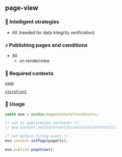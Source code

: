 ## page-view

### 🤖 Intelligent strategies

-   All (needed for data integrity verification)

### ⤴️ Publishing pages and conditions

-   All
    -   on render/view

### 🛄 Required contexts

[`page`](./example-contexts/mock-page-context.md)

[`storefront`](./example-contexts/mock-storefront-context.md)

### 🔧 Usage

```javascript
const mse = window.magentoStorefrontEvents;

/* set in application container */
// mse.context.setStorefrontInstance(storefrontCtx);

/* set before firing event */
mse.context.setPage(pageCtx);

mse.publish.pageView();
```
